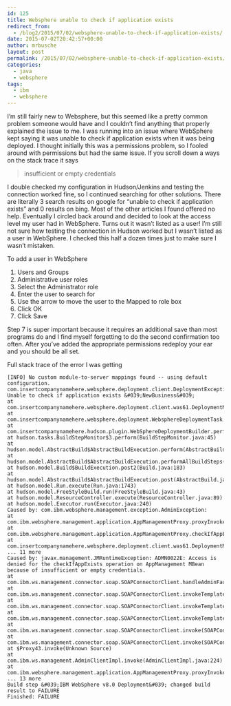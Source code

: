 ```yaml
---
id: 125
title: Websphere unable to check if application exists
redirect_from:
  - /blog2/2015/07/02/websphere-unable-to-check-if-application-exists/
date: 2015-07-02T20:42:57+00:00
author: mrbusche
layout: post
permalink: /2015/07/02/websphere-unable-to-check-if-application-exists/
categories:
  - java
  - websphere
tags:
  - ibm
  - websphere
---
```


I&#8217;m still fairly new to Websphere, but this seemed like a pretty common problem someone would have and I couldn&#8217;t find anything that properly explained the issue to me. I was running into an issue where WebSphere kept saying it was unable to check if application exists when it was being deployed. I thought initially this was a permissions problem, so I fooled around with permissions but had the same issue. If you scroll down a ways on the stack trace it says

> insufficient or empty credentials

I double checked my configuration in Hudson/Jenkins and testing the connection worked fine, so I continued searching for other solutions. There are literally 3 search results on google for &#8220;unable to check if application exists&#8221; and 0 results on bing. Most of the other articles I found offered no help. Eventually I circled back around and decided to look at the access level my user had in WebSphere. Turns out it wasn&#8217;t listed as a user! I&#8217;m still not sure how testing the connection in Hudson worked but I wasn&#8217;t listed as a user in WebSphere. I checked this half a dozen times just to make sure I wasn&#8217;t mistaken.

To add a user in WebSphere

1. Users and Groups
2. Administrative user roles
3. Select the Administrator role
4. Enter the user to search for
5. Use the arrow to move the user to the Mapped to role box
6. Click OK
7. Click Save

Step 7 is super important because it requires an additional save than most programs do and I find myself forgetting to do the second confirmation too often. After you&#8217;ve added the appropriate permissions redeploy your ear and you should be all set.

Full stack trace of the error I was getting

    [INFO] No custom module-to-server mappings found -- using default configuration.
    com.insertcompanynamehere.websphere.deployment.client.DeploymentException: Unable to check if application exists &#039;NewBusiness&#039;
    at com.insertcompanynamehere.websphere.deployment.client.was61.DeploymentManager.applicationExists(DeploymentManager.java:265)
    at com.insertcompanynamehere.websphere.deployment.WebsphereDeploymentTask.execute(WebsphereDeploymentTask.java:59)
    at com.insertcompanynamehere.hudson.plugin.WebSphereDeploymentBuilder.perform(WebSphereDeploymentBuilder.java:194)
    at hudson.tasks.BuildStepMonitor$3.perform(BuildStepMonitor.java:45)
    at hudson.model.AbstractBuild$AbstractBuildExecution.perform(AbstractBuild.java:761)
    at hudson.model.AbstractBuild$AbstractBuildExecution.performAllBuildSteps(AbstractBuild.java:721)
    at hudson.model.Build$BuildExecution.post2(Build.java:183)
    at hudson.model.AbstractBuild$AbstractBuildExecution.post(AbstractBuild.java:670)
    at hudson.model.Run.execute(Run.java:1743)
    at hudson.model.FreeStyleBuild.run(FreeStyleBuild.java:43)
    at hudson.model.ResourceController.execute(ResourceController.java:89)
    at hudson.model.Executor.run(Executor.java:240)
    Caused by: com.ibm.websphere.management.exception.AdminException:
    at com.ibm.websphere.management.application.AppManagementProxy.proxyInvoke(AppManagementProxy.java:189)
    at com.ibm.websphere.management.application.AppManagementProxy.checkIfAppExists(AppManagementProxy.java:266)
    at com.insertcompanynamehere.websphere.deployment.client.was61.DeploymentManager.applicationExists(DeploymentManager.java:263)
    ... 11 more
    Caused by: javax.management.JMRuntimeException: ADMN0022E: Access is denied for the checkIfAppExists operation on AppManagement MBean because of insufficient or empty credentials.
    at com.ibm.ws.management.connector.soap.SOAPConnectorClient.handleAdminFault(SOAPConnectorClient.java:948)
    at com.ibm.ws.management.connector.soap.SOAPConnectorClient.invokeTemplateOnce(SOAPConnectorClient.java:916)
    at com.ibm.ws.management.connector.soap.SOAPConnectorClient.invokeTemplate(SOAPConnectorClient.java:682)
    at com.ibm.ws.management.connector.soap.SOAPConnectorClient.invokeTemplate(SOAPConnectorClient.java:672)
    at com.ibm.ws.management.connector.soap.SOAPConnectorClient.invoke(SOAPConnectorClient.java:658)
    at com.ibm.ws.management.connector.soap.SOAPConnectorClient.invoke(SOAPConnectorClient.java:480)
    at $Proxy43.invoke(Unknown Source)
    at com.ibm.ws.management.AdminClientImpl.invoke(AdminClientImpl.java:224)
    at com.ibm.websphere.management.application.AppManagementProxy.proxyInvoke(AppManagementProxy.java:183)
    ... 13 more
    Build step &#039;IBM WebSphere v8.0 Deployment&#039; changed build result to FAILURE
    Finished: FAILURE
